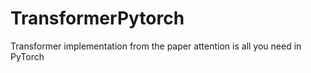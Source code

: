# TransformerPytorch
Transformer implementation from the paper attention is all you need in PyTorch
